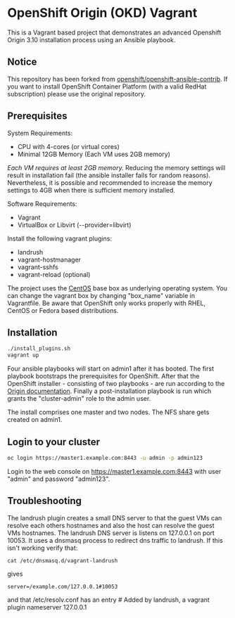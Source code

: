 # OpenShift Origin (OKD) Vagrant
This is a Vagrant based project that demonstrates an advanced Openshift Origin 3.10 installation process using an Ansible playbook.

## Notice
This repository has been forked from [openshift/openshift-ansible-contrib](https://github.com/openshift/openshift-ansible-contrib/tree/master/vagrant).
If you want to install OpenShift Container Platform (with a valid RedHat subscription) please use the original repository.

## Prerequisites

System Requirements:
* CPU with 4-cores (or virtual cores)
* Minimal 12GB Memory (Each VM uses 2GB memory)

*Each VM requires at least 2GB memory.*
Reducing the memory settings will result in installation fail (the ansible installer fails for random reasons).
Nevertheless, it is possible and recommended to increase the memory settings to 4GB when there is sufficient memory installed.


Software Requirements:
* Vagrant
* VirtualBox or Libvirt (--provider=libvirt)


Install the following vagrant plugins:
* landrush
* vagrant-hostmanager
* vagrant-sshfs
* vagrant-reload (optional)

The project uses the [CentOS](https://app.vagrantup.com/centos/boxes/7) base box as underlying operating system. You can change the vagrant box by changing "box_name" variable in Vagrantfile.
Be aware that OpenShift only works properly with RHEL, CentOS or Fedora based distributions.

## Installation

```bash
./install_plugins.sh
vagrant up
```

Four ansible playbooks will start on admin1 after it has booted.
The first playbook bootstraps the prerequisites for OpenShift.
After that the OpenShift installer - consisting of two playbooks - are run according to the [Origin documentation](https://docs.okd.io/3.10/install/running_install.html).
Finally a post-installation playbook is run which grants the "cluster-admin" role to the admin user.

The install comprises one master and two nodes. The NFS share gets created on admin1.


## Login to your cluster

```bash
oc login https://master1.example.com:8443 -u admin -p admin123
```

Login to the web console on https://master1.example.com:8443 with user "admin" and password "admin123".


## Troubleshooting
The landrush plugin creates a small DNS server to that the guest VMs can resolve each others hostnames and also the host can resolve the guest VMs hostnames.
The landrush DNS server is listens on 127.0.0.1 on port 10053. It uses a dnsmasq process to redirect dns traffic to landrush. If this isn't working verify that:

    cat /etc/dnsmasq.d/vagrant-landrush

gives

    server=/example.com/127.0.0.1#10053

and that /etc/resolv.conf has an entry
    # Added by landrush, a vagrant plugin
    nameserver 127.0.0.1
